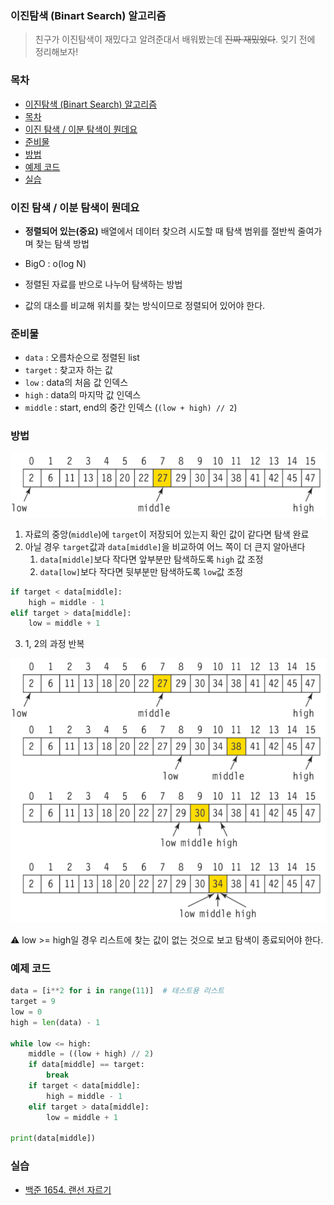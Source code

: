 ### 이진탐색 (Binart Search) 알고리즘

> 친구가 이진탐색이 재밌다고 알려준대서 배워봤는데 ~~진짜 재밌었다~~. 잊기 전에 정리해보자!

### 목차
- [이진탐색 (Binart Search) 알고리즘](#이진탐색-binart-search-알고리즘)
- [목차](#목차)
- [이진 탐색 / 이분 탐색이 뭔데요](#이진-탐색--이분-탐색이-뭔데요)
- [준비물](#준비물)
- [방법](#방법)
- [예제 코드](#예제-코드)
- [실습](#실습)

### 이진 탐색 / 이분 탐색이 뭔데요
- **정렬되어 있는(중요)** 배열에서 데이터 찾으려 시도할 때 탐색 범위를 절반씩 줄여가며 찾는 탐색 방법

- BigO : o(log N)
- 정렬된 자료를 반으로 나누어 탐색하는 방법
- 값의 대소를 비교해 위치를 찾는 방식이므로 정렬되어 있어야 한다.

### 준비물
- `data` : 오름차순으로 정렬된 list
- `target` : 찾고자 하는 값
- `low` : data의 처음 값 인덱스
- `high` : data의 마지막 값 인덱스
- `middle` : start, end의 중간 인덱스 (`(low + high) // 2`)

### 방법
![bs_1](./image/search/../../../image/search_algorithm/binary_search/이진탐색1.png)
1. 자료의 중앙(`middle`)에 `target`이 저장되어 있는지 확인 값이 같다면 탐색 완료
2. 아닐 경우 `target`값과 `data[middle]`을 비교하여 어느 쪽이 더 큰지 알아낸다
   1. `data[middle]`보다 작다면 앞부분만 탐색하도록 `high` 값 조정
   2. `data[low]`보다 작다면 뒷부분만 탐색하도록 `low`값 조정  
```python
if target < data[middle]:
    high = middle - 1
elif target > data[middle]:
    low = middle + 1
```

3. 1, 2의 과정 반복

![bs_2](./image/search/../../../image/search_algorithm/binary_search/이진탐색2.png)

:warning: low >= high일 경우 리스트에 찾는 값이 없는 것으로 보고 탐색이 종료되어야 한다.

  
### 예제 코드
```python
data = [i**2 for i in range(11)]  # 테스트용 리스트
target = 9
low = 0
high = len(data) - 1

while low <= high:
    middle = ((low + high) // 2)
    if data[middle] == target:
        break
    if target < data[middle]:
        high = middle - 1
    elif target > data[middle]:
        low = middle + 1

print(data[middle])
```

### 실습
- [백준 1654. 랜선 자르기](https://github.com/hyundol2/algorithm/tree/main/%EB%B0%B1%EC%A4%80/Silver/1654.%E2%80%85%EB%9E%9C%EC%84%A0%E2%80%85%EC%9E%90%EB%A5%B4%EA%B8%B0)
